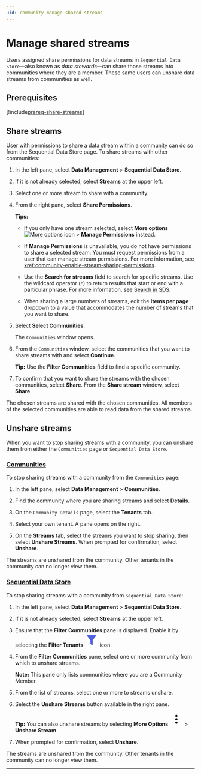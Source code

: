 ```yaml
---
uid: community-manage-shared-streams
---
```


# Manage shared streams 

Users assigned share permissions for data streams in `Sequential Data Store`—also known as _data stewards_—can share those streams into communities where they are a member. These same users can unshare data streams from communities as well.

## Prerequisites

[!include[prereq-share-streams](includes/prereq-share-streams.md)]

## Share streams

User with permissions to share a data stream within a community can do so from the Sequential Data Store page. To share streams with other communities:

1. In the left pane, select **Data Management** > **Sequential Data Store**.

1. If it is not already selected, select **Streams** at the upper left.

1. Select one or more stream to share with a community.

1. From the right pane, select **Share Permissions**.

	**Tips:**

    - If you only have one stream selected, select **More options** ![More options icon](../../_icons/default/dots-vertical.svg) > **Manage Permissions** instead.

    - If **Manage Permissions** is unavailable, you do not have permissions to share a selected stream. You must request permissions from a user that can manage stream permissions. For more information, see <xref:community-enable-stream-sharing-permissions>.

    - Use the **Search for streams** field to search for specific streams. Use the wildcard operator (`*`) to return results that start or end with a particular phrase. For more information, see [Search in SDS](xref:sdsSearching).

    - When sharing a large numbers of streams, edit the **Items per page** dropdown to a value that accommodates the number of streams that you want to share.

1. Select **Select Communities**.

    The `Communities` window opens.

1. From the `Communities` window, select the communities that you want to share streams with and select **Continue**. 

    **Tip:** Use the **Filter Communities** field to find a specific community.
    
1. To confirm that you want to share the streams with the chosen communities, select **Share**. From the **Share stream** window, select **Share**.

The chosen streams are shared with the chosen communities. All members of the selected communities are able to read data from the shared streams.

## Unshare streams

When you want to stop sharing streams with a community, you can unshare them from either the `Communities` page or `Sequential Data Store`.

### [Communities](#tab/communities)

To stop sharing streams with a community from the `Communities` page:

1. In the left pane, select **Data Management** > **Communities**.

1. Find the community where you are sharing streams and select **Details**.

1. On the `Community Details` page, select the **Tenants** tab.

1. Select your own tenant. A pane opens on the right.

1. On the **Streams** tab, select the streams you want to stop sharing, then select **Unshare Streams**. When prompted for confirmation, select **Unshare**.

The streams are unshared from the community. Other tenants in the community can no longer view them.

### [Sequential Data Store](#tab/sds)

To stop sharing streams with a community from `Sequential Data Store`:

1. In the left pane, select **Data Management** > **Sequential Data Store**.

1. If it is not already selected, select **Streams** at the upper left.

1. Ensure that the **Filter Communities** pane is displayed. Enable it by selecting the **Filter Tenants** ![Filter Tenants](../_icons/branded/filter.svg) icon. 

1. From the **Filter Communities** pane, select one or more community from which to unshare streams.

    **Note:** This pane only lists communities where you are a Community Member.

1. From the list of streams, select one or more to streams unshare. 

1. Select the **Unshare Streams** button available in the right pane.

    **Tip:** You can also unshare streams by selecting **More Options** ![More Options](../_icons/default/dots-vertical.svg) > **Unshare Stream**.

1. When prompted for confirmation, select **Unshare**.

The streams are unshared from the community. Other tenants in the community can no longer view them.

***

